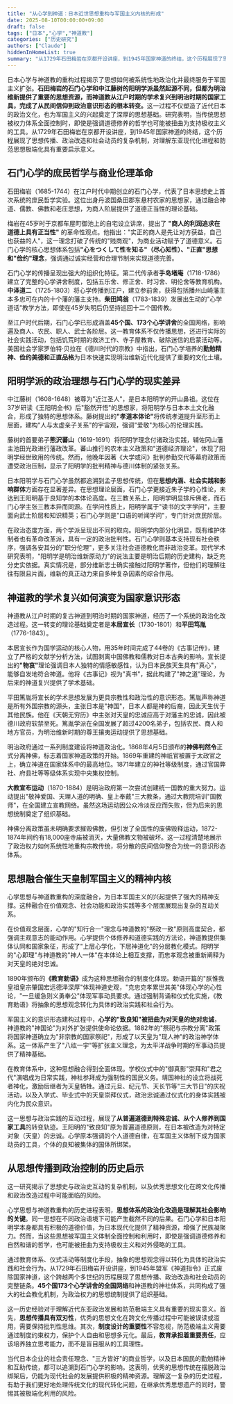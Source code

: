 ```yaml
---
title: "从心学到神道：日本近世思想重构与军国主义内核的形成"
date: 2025-08-10T00:00:00+09:00
draft: false
tags: ["日本","心学","神道教"]
categories: ["历史研究"]
authors: ["Claude"]
hiddenInHomeList: true
summary: "从1729年石田梅岩在京都开设讲座，到1945年国家神道的终结，这个历程展现了思想传播、政治改造和社会动员的复杂机制，对理解东亚现代化进程和防范思想极端化具有重要启示意义。"
---
```

日本心学与神道教的重构过程揭示了思想如何被系统性地政治化并最终服务于军国主义扩张。<strong>石田梅岩的石门心学和中江藤树的阳明学派虽然起源不同，但都为明治维新提供了重要的思想资源，而神道教从江户时期的学术复兴到明治时期的国家工具，完成了从民间信仰到政治意识形态的根本转变。</strong>这一过程不仅塑造了近代日本的政治文化，也为军国主义的兴起奠定了深厚的思想基础。研究表明，当传统思想被权力体系全面控制时，即使是强调道德修养的哲学也可能被扭曲为支持极权主义的工具。从1729年石田梅岩在京都开设讲座，到1945年国家神道的终结，这个历程展现了思想传播、政治改造和社会动员的复杂机制，对理解东亚现代化进程和防范思想极端化具有重要启示意义。

## 石门心学的庶民哲学与商业伦理革命

石田梅岩（1685-1744）在江户时代中期创立的石门心学，代表了日本思想史上首次系统的庶民哲学实验。这位出身丹波国桑田郡东悬村农家的思想家，通过融合神道、儒教、佛教和老庄思想，为商人阶层提供了道德正当性的理论基础。

梅岩在45岁时于京都车屋町御池上的自宅设立讲席，提出了 **"商人的利润追求在道德上具有正当性"** 的革命性观点。他指出："实正的商人是先让对方获益，自己也获益的人"，这一理念打破了传统的"贱商观"，为商业活动赋予了道德意义。石门心学的核心思想体系包括<strong>"心をつくして性を知る"（尽心知性）、"正直"思想和"俭约"理念</strong>，强调通过诚实经营和合理节制来实现道德完善。

石门心学的传播呈现出强大的组织化特征。第二代传承者**手岛堵庵**（1718-1786）建立了完整的心学讲舍制度，包括五乐舍、修正舍、时习舍、明伦舍等教育机构。**中泽道二**（1725-1803）将心学传播到江户，建立参前舍，获得包括播州山崎藩主本多忠可在内的十个藩的藩主支持。**柴田鸠翁**（1783-1839）发展出生动的"心学道话"教学方法，即使在45岁失明后仍坚持巡回十二个国传教。

至江户时代后期，石门心学已形成涵盖**45个国、173个心学讲舍**的全国网络，影响遍及商人、农民、职人、武士各阶层。这一教育体系不仅传播思想，还进行实际的社会实践活动，包括饥荒时期的救济工作、寺子屋教育、破除迷信的启蒙活动等。美国社会学家罗伯特·贝拉在《德川时代的宗教》中指出，石门心学培养的**勤勉精神、俭约美德和正直品格**为日本快速实现明治维新近代化提供了重要的文化土壤。

## 阳明学派的政治理想与石门心学的现实差异

中江藤树（1608-1648）被尊为"近江圣人"，是日本阳明学的开山鼻祖。这位在37岁研读《王阳明全书》后"豁然开悟"的思想家，将阳明学与日本本土文化融合，形成了独特的思想体系。藤树提出的<strong>"孝道本体论"</strong>将传统孝道提升至形而上层面，建构"人与太虚亲子关系"的宇宙观，强调"爱敬"为核心的伦理实践。

藤树的首要弟子**熊沢蕃山**（1619-1691）将阳明学理念付诸政治实践，辅佐冈山藩主池田光政进行藩政改革。蕃山推行的农本主义政策和"道德经济理论"，体现了阳明学经世致用的传统。然而，他晚年因著《大学或问》批判参勤交代等幕府政策而遭受政治压制，显示了阳明学的批判精神与德川体制的紧张关系。

日本阳明学与石门心学虽然都追溯到孟子思想传统，但在**思想内涵、社会实践和影响群体**方面存在显著差异。在思想理论层面，石门心学更接近朱子学的心性论，未达到王阳明基于良知学的本体论高度。在三教关系上，阳明学明显排斥佛老，而石门心学主张三教本异而同源。在学问性质上，阳明学属于"读书的文字学问"，主要面向武士阶层和知识精英；石门心学则是"口语的听闻学问"，专门针对庶民阶层。

在政治态度方面，两个学派呈现出不同的取向。阳明学内部分化明显，既有维护体制者也有革命改革派，具有一定的政治批判性。石门心学则基本支持现有社会秩序，强调各安其分的"职分伦理"，更多关注社会道德教化而非政治变革。现代学术研究表明，"阳明学是明治维新原动力"的说法主要是明治后期的历史建构，缺乏充分史实依据。真实情况是，部分维新志士确实接触过阳明学著作，但他们的理解往往有限且片面，维新的真正动力来自多种复杂因素的综合作用。

## 神道教的学术复兴如何演变为国家意识形态

神道教从江户时期的复古神道到明治时期的国家神道，经历了一个系统的政治化改造过程。这一转变的理论基础奠定者是**本居宣长**（1730-1801）和**平田笃胤**（1776-1843）。

本居宣长作为国学运动的核心人物，用35年时间完成了44卷的《古事记传》，建立了严格的文献学分析方法，试图剥离中国佛教和儒教对日本古典的影响。宣长提出的<strong>"物哀"</strong>理论强调日本人独特的情感敏感性，认为日本民族天生具有"真心"，能够自发地符合神道。他将《古事记》视为"真书"，据此构建了"神之道"理论，为后来的神道复兴提供了学术基础。

平田篤胤将宣长的学术思想发展为更具宗教性和政治性的意识形态。篤胤声称神道是所有外国宗教的源头，主张日本是"神国"，日本人都是神的后裔，因此天生优于其他民族。他在《天朝无穷历》中主张对天皇的忠诚应高于对藩主的忠诚，因此被德川政府软禁至死。篤胤学派在全国发展了超过4200名弟子，包括农民、商人和地方官员，为明治维新时期的尊王攘夷运动提供了思想基础。

明治政府通过一系列制度建设将神道政治化。1868年4月5日颁布的**神佛判然令**正式分离神佛，标志着国家神道政策的开始。1869年重建的神祇官被置于太政官之上，确立神道在国家体系中的最高地位。1871年建立的神社等级制度，通过官国弊社、府县社等等级体系实现中央集权控制。

**大教宣布运动**（1870-1884）是明治政府第一次尝试创建统一国教的重大努力。运动提出"敬神爱国、天理人道的明确、皇上奉戴"三大教条，通过大教院培训"国教师"，在全国建立宣教网络。虽然这场运动因公众冷淡反应而失败，但为后来的思想统制奠定了组织基础。

神佛分离政策虽未明确要求摧毁佛教，但引发了全国性的废佛毁释运动，1872-1874年间约有18,000座寺庙被消灭，大量佛教文物被破坏。这一过程清楚地展示了政治权力如何系统性地重构宗教传统，将分散的民间信仰整合为统一的意识形态体系。

## 思想融合催生天皇制军国主义的精神内核

心学思想与神道教重构的深度融合，为日本军国主义的兴起提供了强大的精神支撑。这种融合在价值观念、社会功能和政治实践等多个层面展现出复杂的互动关系。

在价值观念层面，心学的"知行合一"理念与神道教的"祭政一致"原则高度契合，都强调主观意志的能动作用。心学提供个体修养和道德实践的方法论，神道教提供集体认同和国家象征，形成了"上层心学化，下层神道化"的分层教化模式。阳明学的"心即理"与神道教的"神人一体"在本体论上相互支撑，而忠孝观念被重新阐释为对天皇的绝对忠诚。

1890年颁布的<strong>《教育勅语》</strong>成为这种思想融合的制度化体现。勅语开篇的"朕惟我皇祖皇宗肇国宏远德泽深厚"体现神道史观，"克忠克孝累世其美"体现心学的心性论，"一旦缓急则义勇奉公"体现军事动员要求。通过强制背诵和仪式化实施，《教育勅语》将抽象的思想观念转化为具体的政治实践和社会行为。

军国主义的意识形态建构过程中，**心学的"致良知"被扭曲为对天皇的绝对忠诚**，神道教的"神国论"为对外扩张提供使命论依据。1882年的"祭祀与宗教分离"政策将国家神道确立为"非宗教的国家祭祀"，形成了以天皇为"现人神"的政治神学体系。这一体系产生了"八纮一宇"等扩张主义理念，为太平洋战争时期的军事动员提供了精神基础。

在教育体系中，这种思想融合得到全面体现。学校仪式中的"御真影"崇拜和"君之代"演唱成为日常实践，神社参拜成为强制性的国民义务。靖国神社的设立将战死者神化，激励后继者为天皇牺牲。通过元旦、纪元节、天长节等"三大节日"的庆祝活动，以及入学式、毕业式中的天皇崇拜仪式，政治忠诚通过仪式化的身体实践被内化为民众意识。

这一思想与政治实践的互动过程，展现了**从普遍道德到特殊忠诚、从个人修养到国家工具**的转变轨迹。王阳明的"致良知"原为普遍道德原则，在日本被改造为对特定对象（天皇）的忠诚。心学原本强调的个人道德自律，在军国主义体制下成为国家动员的工具，个体的良知被集体的国体所绑架。

## 从思想传播到政治控制的历史启示

这一研究揭示了思想史与政治史互动的复杂机制，以及优秀思想文化在跨文化传播和政治改造过程中可能面临的风险。

心学思想与神道教重构的历史进程表明，**思想体系的政治化改造是理解其社会影响的关键**。同一思想在不同政治语境下可能产生截然不同的后果。石门心学和日本阳明学本身都具有积极的道德价值，为日本现代化提供了精神资源，增强了民族凝聚力。然而，当这些思想被军国主义体制全面控制和利用时，即使是强调道德修养和自然和谐的哲学，也可能被扭曲为支持极权主义和对外侵略的工具。

通过教育体系、仪式活动等制度化手段，抽象的思想观念得以转化为具体的政治实践和社会行为。从1729年石田梅岩开设讲座，到1945年盟军《神道指令》正式废除国家神道，这个跨越两个多世纪的历程展现了思想传播、政治改造和社会动员的完整链条。**45个国173个心学讲舍的全国网络**和神道教的神社体系，共同构成了强大的社会教化机制，为政治权力的思想统制提供了组织基础。

这一历史经验对于理解近代东亚政治发展和防范极端主义具有重要的现实意义。首先，**思想传播具有双刃性**，优秀的思想文化在跨文化传播过程中可能被误读或滥用，需要保持批判性思维。其次，**制度设计的重要性**不容忽视，防范极端主义需要通过制度约束权力，保护个人自由和思想多元化。最后，**教育承担着重要责任**，应该培养独立思考能力，而不是盲目服从的工具理性。

当代日本企业的社会责任理念、"三方皆好"的商业哲学，以及日本国民的勤勉精神和互助传统，都可以追溯到石门心学的影响。这表明，优秀的思想传统在摆脱政治绑架后，仍能为现代社会的发展提供积极的精神资源。理解这一复杂的历史过程，有助于我们更好地处理传统文化的现代转化问题，在继承优秀思想遗产的同时，警惕其被极端化利用的风险。